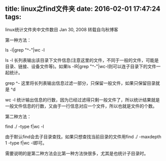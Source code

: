 title: linux之find文件夹
date: 2016-02-01 17:47:24
tags:
---


linux统计文件夹中文件数目
Jan 30, 2008
转载自乌秋博客

第一种方法：

ls -l|grep "^-"|wc -l

ls -l 长列表输出该目录下文件信息(注意这里的文件，不同于一般的文件，可能是目录、链接、设备文件等)。如果ls -lR|grep "^-"|wc-l则可以连子目录下的文件一起统计。

grep ^- 这里将长列表输出信息过滤一部分，只保留一般文件，如果只保留目录就是 ^d

wc -l 统计输出信息的行数，因为已经过滤得只剩一般文件了，所以统计结果就是一般文件信息的行数，又由于一行信息对应一个文件，所以也就是文件的个数。

第二种方法：

find ./ -type f|wc -l

由于默认find会去子目录查找，如果只想查找当前目录的文件用find ./ -maxdepth 1 -type f|wc -l即可。

需要说明的是第二种方法会比第一种方法快很多，尤其是也统计子目录时。